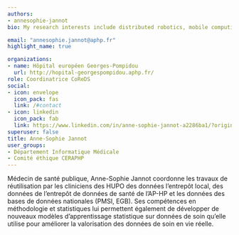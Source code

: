 ```yaml
---
authors:
- annesophie-jannot
bio: My research interests include distributed robotics, mobile computing and programmable matter.

email: "annesophie.jannot@aphp.fr"
highlight_name: true

organizations:
- name: Hôpital européen Georges-Pompidou
  url: http://hopital-georgespompidou.aphp.fr/
role: Coordinatrice CoReDS
social:
- icon: envelope
  icon_pack: fas
  link: /#contact
- icon: linkedin
  icon_pack: fab
  link: https://www.linkedin.com/in/anne-sophie-jannot-a2286ba1/?originalSubdomain=fr
superuser: false
title: Anne-Sophie Jannot
user_groups:
- Département Informatique Médicale
- Comité éthique CERAPHP
---
```


Médecin de santé publique, Anne-Sophie Jannot coordonne les travaux de réutilisation par les cliniciens des HUPO des données l’entrepôt local, des données de l’entrepôt de données de santé de l’AP-HP et les données des bases de données nationales (PMSI, EGB). Ses compétences en méthodologie et statistiques lui permettent également de développer de nouveaux modèles d’apprentissage statistique sur données de soin qu’elle utilise pour améliorer la valorisation des données de soin en vie réelle.

